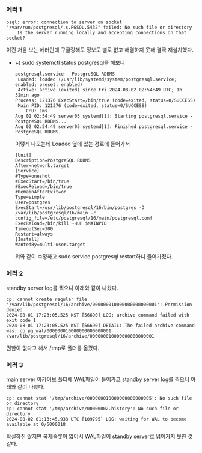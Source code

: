 ### 에러 1
~~~
psql: error: connection to server on socket "/var/run/postgresql/.s.PGSQL.5432" failed: No such file or directory
	Is the server running locally and accepting connections on that socket?
~~~
이건 처음 보는 에러인데 구글링해도 정보도 별로 없고 해결하지 못해 결국 재설치했다.

  - +) sudo systemctl status postgresql을 해보니
    ~~~
    postgresql.service - PostgreSQL RDBMS
     Loaded: loaded (/usr/lib/systemd/system/postgresql.service; enabled; preset: enabled)
     Active: active (exited) since Fri 2024-08-02 02:54:49 UTC; 1h 52min ago
    Process: 121376 ExecStart=/bin/true (code=exited, status=0/SUCCESS)
     Main PID: 121376 (code=exited, status=0/SUCCESS)
        CPU: 1ms
    Aug 02 02:54:49 server05 systemd[1]: Starting postgresql.service - PostgreSQL RDBMS...
    Aug 02 02:54:49 server05 systemd[1]: Finished postgresql.service - PostgreSQL RDBMS.
    ~~~
    이렇게 나오는데 Loaded 옆에 있는 경로에 들어가서
    ~~~
    [Unit]
    Description=PostgreSQL RDBMS
    After=network.target
    [Service]
    #Type=oneshot
    #ExecStart=/bin/true
    #ExecReload=/bin/true
    #RemainAfterExit=on
    Type=simple
    User=postgres
    ExecStart=/usr/lib/postgresql/16/bin/postgres -D /var/lib/postgresql/16/main -c config_file=/etc/postgresql/16/main/postgresql.conf
    ExecReload=/bin/kill -HUP $MAINPID
    TimeoutSec=300
    Restart=always
    [Install]
    WantedBy=multi-user.target
    ~~~
    위와 같이 수정하고 sudo service postgresql restart하니 들어가졌다.


### 에러 2
standby server log를 찍으니 아래와 같이 나왔다.
~~~
cp: cannot create regular file '/var/lib/postgresql/16/archive/000000010000000000000001': Permission denied
2024-08-01 17:23:05.525 KST [56690] LOG: archive command failed with exit code 1
2024-08-01 17:23:05.525 KST [56690] DETAIL: The failed archive command was: cp pg_wal/000000010000000000000001 /var/lib/postgresql/16/archive/000000010000000000000001
~~~
권한이 없다고 해서 /tmp로 폴더를 옮겼다.


### 에러 3
main server 아카이브 폴더에 WAL파일이 들어가고 standby server log를 찍으니 아래와 같이 나왔다.
~~~
cp: cannot stat '/tmp/archive/000000010000000000000005': No such file or directory
cp: cannot stat '/tmp/archive/00000002.history': No such file or directory
2024-08-02 01:13:45.933 UTC [109795] LOG: waiting for WAL to become available at 0/5000018
~~~
확실하진 않지만 복제슬롯이 없어서 WAL파일이 standby server로 넘어가지 못한 것 같다.
